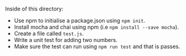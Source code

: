 Inside of this directory:
- Use npm to initialise a package.json using `npm init`.
- Install mocha and chai using npm (i.e `npm install --save mocha`).
- Create a file called `test.js`.
- Write a unit test for adding two numbers.
- Make sure the test can run using `npm run test` and that is passes.